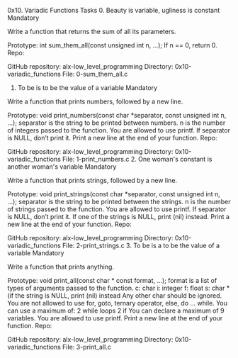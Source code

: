 0x10. Variadic Functions
Tasks
0. Beauty is variable, ugliness is constant
Mandatory

Write a function that returns the sum of all its parameters.

Prototype: int sum_them_all(const unsigned int n, ...);
If n == 0, return 0.
Repo:

GitHub repository: alx-low_level_programming
Directory: 0x10-variadic_functions
File: 0-sum_them_all.c
1. To be is to be the value of a variable
Mandatory

Write a function that prints numbers, followed by a new line.

Prototype: void print_numbers(const char *separator, const unsigned int n, ...);
separator is the string to be printed between numbers.
n is the number of integers passed to the function.
You are allowed to use printf.
If separator is NULL, don’t print it.
Print a new line at the end of your function.
Repo:

GitHub repository: alx-low_level_programming
Directory: 0x10-variadic_functions
File: 1-print_numbers.c
2. One woman's constant is another woman's variable
Mandatory

Write a function that prints strings, followed by a new line.

Prototype: void print_strings(const char *separator, const unsigned int n, ...);
separator is the string to be printed between the strings.
n is the number of strings passed to the function.
You are allowed to use printf.
If separator is NULL, don’t print it.
If one of the strings is NULL, print (nil) instead.
Print a new line at the end of your function.
Repo:

GitHub repository: alx-low_level_programming
Directory: 0x10-variadic_functions
File: 2-print_strings.c
3. To be is a to be the value of a variable
Mandatory

Write a function that prints anything.

Prototype: void print_all(const char * const format, ...);
format is a list of types of arguments passed to the function.
c: char
i: integer
f: float
s: char * (if the string is NULL, print (nil) instead
Any other char should be ignored.
You are not allowed to use for, goto, ternary operator, else, do ... while.
You can use a maximum of:
2 while loops
2 if
You can declare a maximum of 9 variables.
You are allowed to use printf.
Print a new line at the end of your function.
Repo:

GitHub repository: alx-low_level_programming
Directory: 0x10-variadic_functions
File: 3-print_all.c
